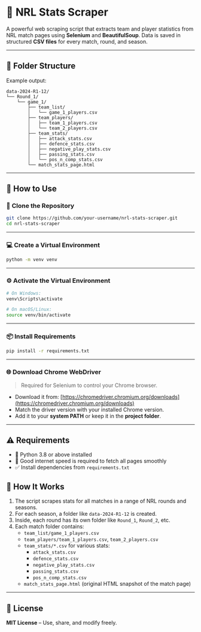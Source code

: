 # 🏉 **NRL Stats Scraper**

A powerful web scraping script that extracts team and player statistics from NRL match pages using **Selenium** and **BeautifulSoup**. Data is saved in structured **CSV files** for every match, round, and season.

---

## 📁 **Folder Structure**

Example output:

```
data-2024-R1-12/
└── Round_1/
    └── game_1/
        ├── team_list/
        │   └── game_1_players.csv
        ├── team_players/
        │   ├── team_1_players.csv
        │   └── team_2_players.csv
        ├── team_stats/
        │   ├── attack_stats.csv
        │   ├── defence_stats.csv
        │   ├── negative_play_stats.csv
        │   ├── passing_stats.csv
        │   └── pos_n_comp_stats.csv
        └── match_stats_page.html
```

---

## 🚀 **How to Use**

### 🔁 **Clone the Repository**

```bash
git clone https://github.com/your-username/nrl-stats-scraper.git
cd nrl-stats-scraper
```

---

### 💻 **Create a Virtual Environment**

```bash
python -m venv venv
```

---

### ⚙️ **Activate the Virtual Environment**

```bash
# On Windows:
venv\Scripts\activate

# On macOS/Linux:
source venv/bin/activate
```

---

### 📦 **Install Requirements**

```bash
pip install -r requirements.txt
```

---

### 🌐 **Download Chrome WebDriver**

> Required for Selenium to control your Chrome browser.

- Download it from: [https://chromedriver.chromium.org/downloads](https://chromedriver.chromium.org/downloads)
- Match the driver version with your installed Chrome version.
- Add it to your **system PATH** or keep it in the **project folder**.

---

## ⚠️ **Requirements**

- 🐍 Python 3.8 or above installed
- 📶 Good internet speed is required to fetch all pages smoothly
- ✅ Install dependencies from `requirements.txt`



## 🧠 **How It Works**

1. The script scrapes stats for all matches in a range of NRL rounds and seasons.
2. For each season, a folder like `data-2024-R1-12` is created.
3. Inside, each round has its own folder like `Round_1`, `Round_2`, etc.
4. Each match folder contains:
   - `team_list/game_1_players.csv`
   - `team_players/team_1_players.csv`, `team_2_players.csv`
   - `team_stats/*.csv` for various stats:
     - `attack_stats.csv`
     - `defence_stats.csv`
     - `negative_play_stats.csv`
     - `passing_stats.csv`
     - `pos_n_comp_stats.csv`
   - `match_stats_page.html` (original HTML snapshot of the match page)

---

## 📄 **License**

**MIT License** – Use, share, and modify freely.
